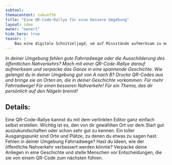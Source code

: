```yaml
---
subtool:
themacontent: zukunft6
title: "Eine QR-Code-Rallye für eine bessere Umgebung"
layout: idee
owner: "owner1"
hide_hero: true
teaser: |
    Bau eine digitale Schnitzeljagd, um auf Missstände aufmerksam zu machen, und nutz dafür dein Smartphone.
---
```


*In deiner Umgebung fehlen gute Fahrradwege oder die Ausschilderung des öffentlichen Nahverkehrs? Mach mit einer QR-Code-Rallye darauf aufmerksam und verpacke das Ganze in eine spannende Geschichte. Wie gelangst du in deiner Umgebung gut von A nach B? Drucke QR-Codes aus und bringe sie an Orten an, die in deiner Geschichte vorkommen. Für mehr Fahrradwege! Für einen besseren Nahverkehr! Für ein Thema, das dir persönlich auf den Nägeln brennt!*

## Details:
Eine QR-Code-Rallye kannst du mit dem verlinkten Editor ganz einfach selbst erstellen. Wichtig ist es, den von dir gewählten Ort vor dem Start gut auszukundschaften oder schon sehr gut zu kennen. Ein toller Ausgangspunkt sind Orte und Plätze, zu denen du etwas zu sagen hast. Fehlen in deiner Umgebung Fahrradwege? Hast du Ideen, wie der öffentliche Nahverkehr verbessert werden könnte? Verpacke deine Anliegen in eine Geschichte und stelle Menschen vor Entscheidungen, die sie von einem QR-Code zum nächsten führen.